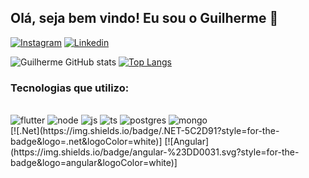 ## Olá, seja bem vindo! Eu sou o Guilherme 👋

[![Instagram](https://img.shields.io/badge/Instagram-E4405F?style=for-the-badge&logo=instagram&logoColor=white)](https://www.instagram.com/gui1andre/)
[![Linkedin](https://img.shields.io/badge/LinkedIn-0077B5?style=for-the-badge&logo=linkedin&logoColor=white)](https://www.linkedin.com/in/guilherme-andre-de-souza-b21b63131/)

![Guilherme GitHub stats](https://github-readme-stats.vercel.app/api?username=gui1andre&count_private=true&show_icons=true&theme=tokyonight)
[![Top Langs](https://github-readme-stats.vercel.app/api/top-langs/?username=gui1andre&layout=compact&theme=tokyonight)](https://github.com/anuraghazra/github-readme-stats)

### Tecnologias que utilizo:

<div style="display: inline_block"></br>
<img alt="flutter" src="https://img.shields.io/badge/Flutter-02569B?style=for-the-badge&logo=flutter&logoColor=white">
<img alt="node" src="https://img.shields.io/badge/Node.js-43853D?style=for-the-badge&logo=node.js&logoColor=white">
<img alt="js" src="https://img.shields.io/badge/JavaScript-F7DF1E?style=for-the-badge&logo=javascript&logoColor=black">
<img alt="ts" src="https://img.shields.io/badge/TypeScript-007ACC?style=for-the-badge&logo=typescript&logoColor=white">
<img alt="postgres" src="https://img.shields.io/badge/PostgreSQL-316192?style=for-the-badge&logo=postgresql&logoColor=white">
<img alt="mongo" src="https://img.shields.io/badge/MongoDB-4EA94B?style=for-the-badge&logo=mongodb&logoColor=white">
</div>
[![.Net](https://img.shields.io/badge/.NET-5C2D91?style=for-the-badge&logo=.net&logoColor=white)]
[![Angular](https://img.shields.io/badge/angular-%23DD0031.svg?style=for-the-badge&logo=angular&logoColor=white)]

